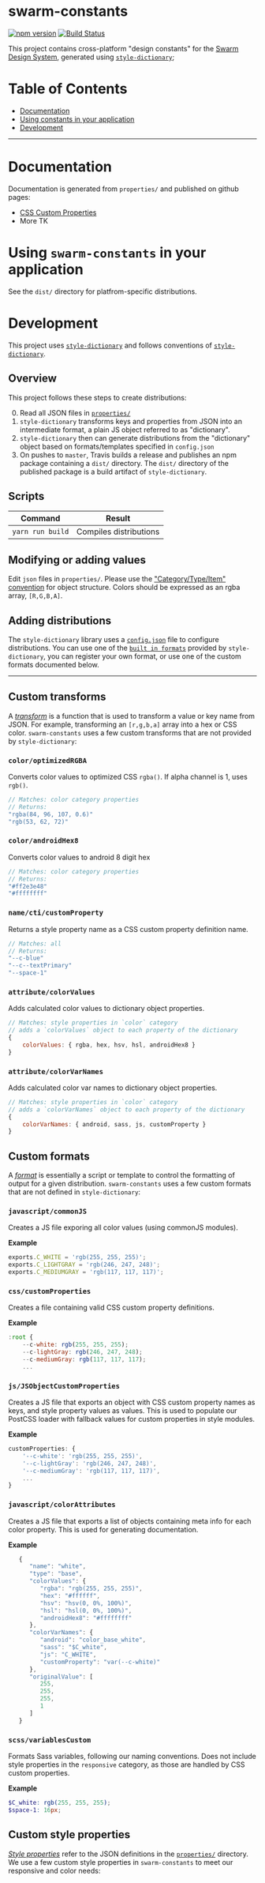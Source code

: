 swarm-constants
===============

[![npm version](https://badge.fury.io/js/swarm-constants.svg)](https://badge.fury.io/js/swarm-constants)
[![Build Status](https://travis-ci.org/meetup/swarm-constants.svg?branch=master)](https://travis-ci.org/meetup/swarm-constants)

This project contains cross-platform "design constants" for the
[Swarm Design System](https://github.com/meetup/swarm-design-system), generated
using [`style-dictionary`](https://amzn.github.io/style-dictionary/#/README);

# Table of Contents

* [Documentation](#documentation)
* [Using constants in your application](#using-swarm-constants-in-your-application)
* [Development](#development)

----------

# Documentation
Documentation is generated from `properties/` and published on github pages:

- [CSS Custom Properties](https://meetup.github.io/swarm-constants/)
- More TK

# Using `swarm-constants` in your application
See the `dist/` directory for platfrom-specific distributions.

# Development
This project uses [`style-dictionary`](https://amzn.github.io/style-dictionary/#/README)
and follows conventions of [`style-dictionary`](https://amzn.github.io/style-dictionary/#/README).

## Overview
This project follows these steps to create distributions:

0. Read all JSON files in [`properties/`](https://github.com/meetup/swarm-constants/tree/master/properties)
1. `style-dictionary` transforms keys and properties from JSON into an intermediate
   format, a plain JS object referred to as "dictionary".
2. `style-dictionary` then can generate distributions from the "dictionary" object based on formats/templates specified in `config.json`
3. On pushes to `master`, Travis builds a release and publishes an npm package containing
   a `dist/` directory. The `dist/` directory of the published package is a build artifact
   of `style-dictionary`.

## Scripts

Command              | Result
-------------------- | -----------------------------
`yarn run build`     | Compiles distributions

## Modifying or adding values
Edit `json` files in `properties/`. Please use the
["Category/Type/Item" convention](https://amzn.github.io/style-dictionary/property_structure)
for object structure. Colors should be expressed as an rgba array, `[R,G,B,A]`.

## Adding distributions
The `style-dictionary` library uses a [`config.json`](https://amzn.github.io/style-dictionary/configuration)
file to configure distributions. You can use one of the [`built in formats`](https://amzn.github.io/style-dictionary/formats_and_templates)
provided by `style-dictionary`, you can register your own format, or use one of the custom
formats documented below.

--------------

## Custom transforms
A [_transform_](https://amzn.github.io/style-dictionary/#/transforms) is a function that
is used to transform a value or key name from JSON. For example, transforming an
`[r,g,b,a]` array into a hex or CSS color. `swarm-constants` uses a few custom transforms
that are not provided by `style-dictionary`:

### `color/optimizedRGBA`
Converts color values to optimized CSS `rgba()`. If alpha channel is 1, uses `rgb()`.

```js
// Matches: color category properties
// Returns:
"rgba(84, 96, 107, 0.6)"
"rgb(53, 62, 72)"
```

### `color/androidHex8`
Converts color values to android 8 digit hex

```js
// Matches: color category properties
// Returns:
"#ff2e3e48"
"#ffffffff"
```

### `name/cti/customProperty`
Returns a style property name as a CSS custom property definition name.

```js
// Matches: all
// Returns:
"--c-blue"
"--c--textPrimary"
"--space-1"
```

### `attribute/colorValues`
Adds calculated color values to dictionary object properties.

```js
// Matches: style properties in `color` category
// adds a `colorValues` object to each property of the dictionary
{
	colorValues: { rgba, hex, hsv, hsl, androidHex8 }
}
```

### `attribute/colorVarNames`
Adds calculated color var names to dictionary object properties.

```js
// Matches: style properties in `color` category
// adds a `colorVarNames` object to each property of the dictionary
{
	colorVarNames: { android, sass, js, customProperty }
}
```

## Custom formats
A [_format_](https://amzn.github.io/style-dictionary/#/formats) is essentially a script or
template to control the formatting of output for a given distribution. `swarm-constants`
uses a few custom formats that are not defined in `style-dictionary`:

### `javascript/commonJS`
Creates a JS file exporing all color values (using commonJS modules).

**Example**
```js
exports.C_WHITE = 'rgb(255, 255, 255)';
exports.C_LIGHTGRAY = 'rgb(246, 247, 248)';
exports.C_MEDIUMGRAY = 'rgb(117, 117, 117)';
```

### `css/customProperties`
Creates a file containing valid CSS custom property definitions.

**Example**
```js
:root {
	--c-white: rgb(255, 255, 255);
	--c-lightGray: rgb(246, 247, 248);
	--c-mediumGray: rgb(117, 117, 117);
	...
```

### `js/JSObjectCustomProperties`
Creates a JS file that exports an object with CSS custom property names as keys, and style
property values as values. This is used to populate our PostCSS loader with fallback
values for custom properties in style modules.

**Example**
```js
customProperties: {
	'--c-white': 'rgb(255, 255, 255)',
	'--c-lightGray': 'rgb(246, 247, 248)',
	'--c-mediumGray': 'rgb(117, 117, 117)',
	...
}
```

### `javascript/colorAttributes`
Creates a JS file that exports a list of objects containing meta info for each color
property. This is used for generating documentation.

**Example**
```js
   {
      "name": "white",
      "type": "base",
      "colorValues": {
         "rgba": "rgb(255, 255, 255)",
         "hex": "#ffffff",
         "hsv": "hsv(0, 0%, 100%)",
         "hsl": "hsl(0, 0%, 100%)",
         "androidHex8": "#ffffffff"
      },
      "colorVarNames": {
         "android": "color_base_white",
         "sass": "$C_white",
         "js": "C_WHITE",
         "customProperty": "var(--c-white)"
      },
      "originalValue": [
         255,
         255,
         255,
         1
      ]
   }
```

### `scss/variablesCustom`
Formats Sass variables, following our naming conventions.
Does not include style properties in the `responsive` category, as those are handled by
CSS custom properties.

**Example**
```scss
$C_white: rgb(255, 255, 255);
$space-1: 16px;
```

## Custom style properties
[_Style properties_](https://amzn.github.io/style-dictionary/#/README?id=style-properties) refer to the JSON definitions in the [`properties/`](https://github.com/meetup/swarm-constants/tree/master/properties)
directory. We use a few custom style properties in `swarm-constants` to meet our
responsive and color needs:

